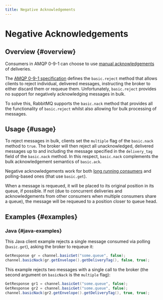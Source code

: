 ```yaml
---
title: Negative Acknowledgements
---
```

<!--
Copyright (c) 2005-2024 Broadcom. All Rights Reserved. The term "Broadcom" refers to Broadcom Inc. and/or its subsidiaries.

All rights reserved. This program and the accompanying materials
are made available under the terms of the under the Apache License,
Version 2.0 (the "License”); you may not use this file except in compliance
with the License. You may obtain a copy of the License at

https://www.apache.org/licenses/LICENSE-2.0

Unless required by applicable law or agreed to in writing, software
distributed under the License is distributed on an "AS IS" BASIS,
WITHOUT WARRANTIES OR CONDITIONS OF ANY KIND, either express or implied.
See the License for the specific language governing permissions and
limitations under the License.
-->

# Negative Acknowledgements

## Overview {#overview}

Consumers in AMQP 0-9-1 can choose to use [manual acknowledgements](./confirms)
of deliveries.

The [AMQP 0-9-1 specification](./specification) defines the `basic.reject`
method that allows clients to reject individual, delivered
messages, instructing the broker to either discard them or
requeue them. Unfortunately, `basic.reject`
provides no support for negatively acknowledging messages in
bulk.

To solve this, RabbitMQ supports the `basic.nack`
method that provides all the functionality of
`basic.reject` whilst also allowing for bulk
processing of messages.


## Usage {#usage}

To reject messages in bulk, clients set the `multiple` flag of the `basic.nack`
method to `true`. The broker will then reject all
unacknowledged, delivered messages up to and including the
message specified in the `delivery_tag` field of the `basic.nack` method. In this respect,
`basic.nack` complements the bulk acknowledgement semantics of `basic.ack`.

Negative acknowledgements work for both [long running consumers](./consumers)
and polling-based ones (that use `basic.get`).

When a message is requeued, it will be placed to its original
position in its queue, if possible. If not (due to concurrent
deliveries and acknowledgements from other consumers when
multiple consumers share a queue), the message will be requeued
to a position closer to queue head.

## Examples {#examples}

### Java {#java-examples}

This Java client example rejects a single message consumed via polling (`basic.get`),
asking the broker to requeue it:

```java
GetResponse gr = channel.basicGet("some.queue", false);
channel.basicNack(gr.getEnvelope().getDeliveryTag(), false, true);
```

This example rejects two messages with a single call to
the broker (the second argument on
`basicNack` is the `multiple` flag):

```java
GetResponse gr1 = channel.basicGet("some.queue", false);
GetResponse gr2 = channel.basicGet("some.queue", false);
channel.basicNack(gr2.getEnvelope().getDeliveryTag(), true, true);
```
